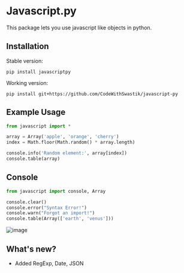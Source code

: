# Javascript.py

This package lets you use javascript like objects in python.

## Installation

Stable version:

```
pip install javascriptpy
```

Working version:

```
pip install git+https://github.com/CodeWithSwastik/javascript-py
```

## Example Usage

```python
from javascript import *

array = Array('apple', 'orange', 'cherry')
index = Math.floor(Math.random() * array.length)

console.info('Random element:', array[index])
console.table(array)
```

## Console

```py
from javascript import console, Array

console.clear()
console.error("Syntax Error!")
console.warn("Forgot an import!")
console.table(Array(['earth', 'venus']))
```

![image](https://user-images.githubusercontent.com/61446939/126521684-669e4dd5-4263-4c5e-9cce-9c0e097759e3.png)

## What's new?

- Added RegExp, Date, JSON

